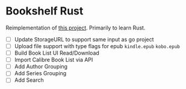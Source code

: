 # Bookshelf Rust
Reimplementation of [this project](https://github.com/altescy/bookshelf). Primarily to learn Rust.

- [ ] Update StorageURL to support same input as go project
- [ ] Upload file support with type flags for epub `kindle.epub` `kobo.epub`
- [ ] Build Book List UI Read/Download
- [ ] Import Calibre Book List via API
- [ ] Add Author Grouping
- [ ] Add Series Grouping
- [ ] Add Search
